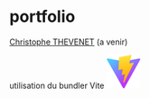 # portfolio

[Christophe THEVENET](https://www.christophethevenet.com)  (a venir)

 utilisation du bundler Vite  	[![alt text](./src/img/vitejs.svg)](https://vitejs.dev/)





